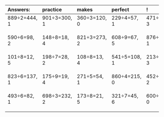 | Answers: | practice | makes | perfect | ! |
| :--- | :--- | :--- | :--- | :--- |
| 889÷2=444, 1 | 901÷3=300, 1 | 360÷3=120, 0 | 229÷4=57, 1 | 471÷9=52, 3 | 
|   |   |   |   |   | 
|   |   |   |   |   | 
|   |   |   |   |   | 
| 590÷6=98, 2 | 148÷8=18, 4 | 821÷3=273, 2 | 608÷9=67, 5 | 876÷5=175, 1 | 
|   |   |   |   |   | 
|   |   |   |   |   | 
|   |   |   |   |   | 
| 101÷8=12, 5 | 198÷7=28, 2 | 108÷8=13, 4 | 541÷5=108, 1 | 213÷7=30, 3 | 
|   |   |   |   |   | 
|   |   |   |   |   | 
|   |   |   |   |   | 
| 823÷6=137, 1 | 175÷9=19, 4 | 271÷5=54, 1 | 860÷4=215, 0 | 452÷6=75, 2 | 
|   |   |   |   |   | 
|   |   |   |   |   | 
|   |   |   |   |   | 
| 493÷6=82, 1 | 698÷3=232, 2 | 173÷8=21, 5 | 321÷7=45, 6 | 600÷8=75, 0 | 
|   |   |   |   |   | 
|   |   |   |   |   | 
|   |   |   |   |   | 
